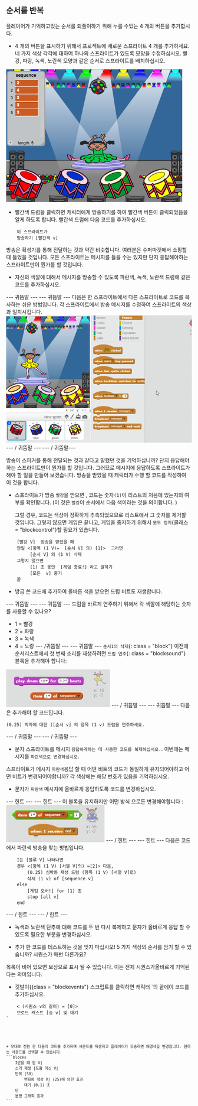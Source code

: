 ## 순서를 반복

플레이어가 기억하고있는 순서를 되풀이하기 위해 누를 수있는 4 개의 버튼을 추가합시다.

+ 4 개의 버튼을 표시하기 위해서 프로젝트에 새로운 스프라이트 4 개를 추가하세요. 네 가지 색상 각각에 대하여 하나의 스프라이트가 있도록 모양을 수정하십시오. 빨강, 파랑, 녹색, 노란색 모양과 같은 순서로 스프라이트를 배치하십시오.

![스크린 샷](images/colour-drums.png)

+ 빨간색 드럼을 클릭하면 캐릭터에게 방송하기를 하여 빨간색 버튼이 클릭되었음을 알게 하도록 합니다. 빨간색 드럼에 다음 코드를 추가하십시오.

```blocks
    이 스프라이트가
    방송하기 [빨간색 v]
```

방송은 확성기를 통해 전달하는 것과 약간 비슷합니다. 여러분은 슈퍼마켓에서 쇼핑할 때 들었을 것입니다. 모든 스프라이트는 메시지를 들을 수는 있지만 단지 응답해야하는 스프라이트만이 뭔가를 할 것입니다.

+ 자신의 색깔에 대해서 메시지를 방송할 수 있도록 파란색, 녹색, 노란색 드럼에 같은 코드를 추가하십시오.

\--- 귀뜸말 \--- \--- 귀뜸말 \--- 다음은 한 스프라이트에서 다른 스프라이트로 코드를 복사하는 쉬운 방법입니다. 각 스프라이트에서 방송 메시지를 수정하여 스프라이트의 색상과 일치시킵니다. ![Duplicate the code](images/broadcast-duplicate.gif) \--- / 귀뜸말 \--- \--- / 귀뜸말\---

방송이 스피커를 통해 전달되는 것과 같다고 말했던 것을 기억하십니까? 단지 응답해야 하는 스프라이트만이 뭔가를 할 것입니다. 그러므로 메시지에 응답하도록 스프라이트가 해야 할 일을 만들어 보겠습니다. 방송을 받았을 때 캐릭터가 수행 할 코드를 작성하여 이 것을 합니다.

+ 스프라이트가 방송 `빨강`을 받으면 , 코드는 숫자`(1)`이 리스트의 처음에 있는지의 여부를 확인합니다. (이 것은 `빨강`이 순서에서 다음 색이라는 것을 의미합니다. )
    
    그럴 경우, 코드는 색상이 정확하게 추측되었으므로 리스트에서 그 숫자를 제거할 것입니다. 그렇지 않으면 게임은 끝나고, 게임을 중지하기 위해서 `모두 정지`{클래스 = "blockcontrol"}할 필요가 있습니다.

```blocks
    [빨강 V]  방송을 받았을 때
    만일 <(항목 (1 V)=  [순서 V] 의) [1]>  그러면
         [순서 V] 의 (1 V) 삭제
    그렇지 않으면 
         (1) 초 동안  [게임 종료!] 라고 말하기
         [모든  v] 중기
    끝
```

+ 방금 쓴 코드에 추가하여 올바른 색을 받으면 드럼 비트도 재생합니다.

\--- 귀뜸말 \--- \--- 귀뜸말 \--- 드럼을 바르게 연주하기 위해서 각 색깔에 해당하는 숫자를 사용할 수 있나요?

+ 1 = 빨강
+ 2 = 파랑
+ 3 = 녹색
+ 4 = 노랑 \--- /귀뜸말 \--- \--- 귀뜸말 \--- `순서1의 삭제`{: class = "block"} 이전에 순서리스트에서 첫 번째 소리를 재생하려면 `드럼 연주`{: class = "blocksound"} 블록을 추가해야 합니다:

![놀이 드럼](images/hint-play-drum.png) \--- / 귀뜸말 \--- \--- 귀뜸말 \--- 다음은 추가해야 할 코드입니다.

```blocks
(0.25) 박자에 대한 ([순서 v] 의 항목 (1 v) 드럼을 연주하세요.
```

\--- / 귀뜸말 \--- \--- / 귀뜸말 \---

+ 문자 스프라이트를 메시지 `응답하게하는 데 사용한 코드를 복제하십시오.`. 이번에는 메시지를 `파란색으로 변경하십시오`.

스프라이트가 메시지 `파란색`응답 할 때 어떤 비트의 코드가 동일하게 유지되어야하고 어떤 비트가 변경되어야합니까? 각 색상에는 해당 번호가 있음을 기억하십시오.

+ 문자가 `파란색` 메시지에 올바르게 응답하도록 코드를 변경하십시오.

\--- 힌트 \--- \--- 힌트 \--- 이 블록을 유지하지만 어떤 방식 으로든 변경해야합니다 : ![Change these blocks](images/hint-change-blocks.png) \--- / 힌트 \--- \--- 힌트 \--- 다음은 코드에서 파란색 방송을 찾는 방법입니다.

```blocks
    I는 [블루 V] 나타나면
    경우 <(항목 (1 V) [서열 V]의) =[2]> 다음,
        (0.25) 심박동 재생 드럼 (항목 (1 V) [서열 V]로)
        삭제 (1 v) of [sequence v]
    else
        [게임 오버!] for (1) 초
        stop [all v]
    end
```

\--- / 힌트 \--- \--- / 힌트 \---

+ 녹색과 노란색 단추에 대해 코드를 두 번 다시 복제하고 문자가 올바르게 응답 할 수 있도록 필요한 부분을 변경하십시오.

+ 추가 한 코드를 테스트하는 것을 잊지 마십시오! 5 가지 색상의 순서를 암기 할 수 있습니까? 시퀀스가 매번 다른가요?

목록이 비어 있으면 보상으로 표시 될 수 있습니다. 이는 전체 시퀀스가 ​​올바르게 기억된다는 의미입니다.

+ 깃발이</code>{{class = "blockevents"} 스크립트를 클릭하면 캐릭터 `의 끝에이 코드를 추가하십시오.</li>
</ul>

<pre><code class="blocks">    < (시퀀스 v의 길이) = [0]>
    브로드 캐스트 [승 v] 및 대기
`</pre> 
    + 무대로 전환 한 다음이 코드를 추가하여 사운드를 재생하고 플레이어가 우승하면 배경색을 변경합니다. 원하는 사운드를 선택할 수 있습니다.
    ```blocks
        I받을 때 원 V]
        소리 재생 [드럼 머신 V]
        반복 (50)
            변화량 색상 V] (25)에 의한 효과
            대기 (0.1) 초
        단
        분명 그래픽 효과
    ```